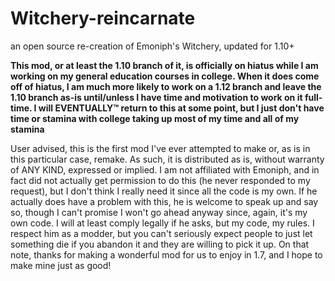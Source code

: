 # Witchery-reincarnate
an open source re-creation of Emoniph's Witchery, updated for 1.10+

**This mod, or at least the 1.10 branch of it, is officially on hiatus while I am working on my general education courses in college. When it does come off of hiatus, I am much more likely to work on a 1.12 branch and leave the 1.10 branch as-is until/unless I have time and motivation to work on it full-time. I will EVENTUALLY™ return to this at some point, but I just don't have time or stamina with college taking up most of my time and all of my stamina**

User advised, this is the first mod I've ever attempted to make or, as is in this particular case, remake. As such, it is distributed as is, without warranty of ANY KIND, expressed or implied. I am not affiliated with Emoniph, and in fact did not actually get permission to do this (he never responded to my request), but I don't think I really need it since all the code is my own. If he actually does have a problem with this, he is welcome to speak up and say so, though I can't promise I won't go ahead anyway since, again, it's my own code. I will at least comply legally if he asks, but my code, my rules. I respect him as a modder, but you can't seriously expect people to just let something die if you abandon it and they are willing to pick it up. On that note, thanks for making a wonderful mod for us to enjoy in 1.7, and I hope to make mine just as good!
